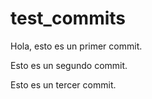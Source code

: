 # test_commits

Hola, esto es un primer commit.

Esto es un segundo commit.

Esto es un tercer commit.